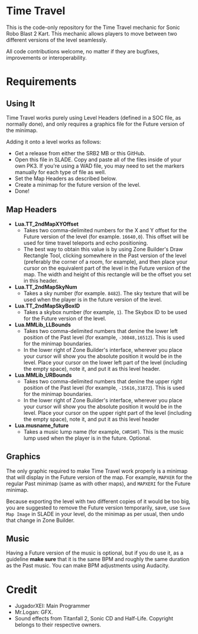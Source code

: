 
# Time Travel
This is the code-only repository for the Time Travel mechanic for Sonic Robo Blast 2 Kart. This mechanic allows players to move between two different versions of the level seamlessly.

All code contributions welcome, no matter if they are bugfixes, improvements or interoperability.
# Requirements
## Using It
Time Travel works purely using Level Headers (defined in a SOC file, as normally done), and only requires a graphics file for the Future version of the minimap.

Adding it onto a level works as follows:
* Get a release from either the SRB2 MB or this GitHub.
* Open this file in SLADE. Copy and paste all of the files inside of your own PK3. If you're using a WAD file, you may need to set the markers manually for each type of file as well.
* Set the Map Headers as described below.
* Create a minimap for the future version of the level.
* Done!
## Map Headers
* **Lua.TT_2ndMapXYOffset**
	* Takes two comma-delimited numbers for the X and Y offset for the Future version of the level (for example. `16640,0`). This offset will be used for time travel teleports and echo positioning.
	* The best way to obtain this value is by using Zone Builder's Draw Rectangle Tool, clicking somewhere in the Past version of the level (preferably the corner of a room, for example), and then place your cursor on the equivalent part of the level in the Future version of the map. The width and height of this rectangle will be the offset you set in this header.
* **Lua.TT_2ndMapSkyNum**
	* Takes a sky number (for example. `8482`). The sky texture that will be used when the player is in the future version of the level.
* **Lua.TT_2ndMapSkyBoxID**
	* Takes a skybox number (for example, `1`). The Skybox ID to be used for the Future version of the level.
* **Lua.MMLib_LLBounds**
	* Takes two comma-delimited numbers that denine the lower left position of the Past level (for example, `-30848,16512`). This is used for the minimap boundaries.
	* In the lower right of Zone Builder's interface, wherever you place your cursor will show you the absolute position it would be in the level. Place your cursor on the lower left part of the level (including the empty space), note it, and put it as this level header.
* **Lua.MMLib_URBounds**
	* Takes two comma-delimited numbers that denine the upper right position of the Past level (for example, `-15616,31872`). This is used for the minimap boundaries.
	* In the lower right of Zone Builder's interface, wherever you place your cursor will show you the absolute position it would be in the level. Place your cursor on the upper right part of the level (including the empty space), note it, and put it as this level header
* **Lua.musname_future**
	* Takes a music lump name (for example, `CHRSHF`). This is the music lump used when the player is in the future. Optional.
## Graphics
The only graphic required to make Time Travel work properly is a minimap that will display in the Future version of the map. For example, `MAPXER` for the regular Past minimap (same as with other maps), and `MAPXERI` for the Future minimap.

Because exporting the level with two different copies of it would be too big, you are suggested to remove the Future version temporarily, save, use `Save Map Image` in SLADE in your level, do the minimap as per usual, then undo that change in Zone Builder.
## Music
Having a Future version of the music is optional, but if you do use it, as a guideline **make sure** that it is the same BPM and roughly the same duration as the Past music. You can make BPM adjustments using Audacity.
# Credit
* JugadorXEI: Main Programmer
* Mr.Logan: GFX.
* Sound effects from Titanfall 2, Sonic CD and Half-Life. Copyright belongs to their respective owners.
